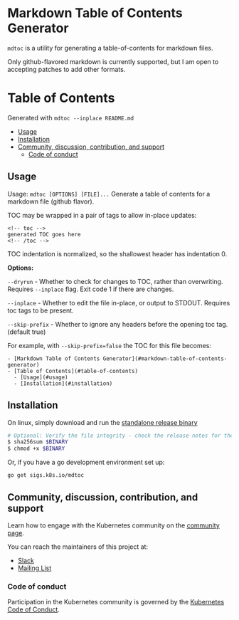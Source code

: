 # Markdown Table of Contents Generator

`mdtoc` is a utility for generating a table-of-contents for markdown files.

Only github-flavored markdown is currently supported, but I am open to accepting patches to add
other formats.

# Table of Contents

Generated with `mdtoc --inplace README.md`

<!-- toc -->
- [Usage](#usage)
- [Installation](#installation)
- [Community, discussion, contribution, and support](#community-discussion-contribution-and-support)
  - [Code of conduct](#code-of-conduct)
<!-- /toc -->

## Usage

Usage: `mdtoc [OPTIONS] [FILE]...`
Generate a table of contents for a markdown file (github flavor).

TOC may be wrapped in a pair of tags to allow in-place updates:
```
<!-- toc -->
generated TOC goes here
<!-- /toc -->
```

TOC indentation is normalized, so the shallowest header has indentation 0.

**Options:**

`--dryrun` - Whether to check for changes to TOC, rather than overwriting.
Requires `--inplace` flag. Exit code 1 if there are changes.

`--inplace` - Whether to edit the file in-place, or output to STDOUT. Requires
toc tags to be present.

`--skip-prefix` - Whether to ignore any headers before the opening toc
tag. (default true)

For example, with `--skip-prefix=false` the TOC for this file becomes:

```
- [Markdown Table of Contents Generator](#markdown-table-of-contents-generator)
- [Table of Contents](#table-of-contents)
  - [Usage](#usage)
  - [Installation](#installation)
```

## Installation

On linux, simply download and run the [standalone release
binary](https://github.com/kubernetes-sigs/mdtoc/releases)

```sh
# Optional: Verify the file integrity - check the release notes for the expected value.
$ sha256sum $BINARY
$ chmod +x $BINARY
```

Or, if you have a go development environment set up:

```
go get sigs.k8s.io/mdtoc
```

## Community, discussion, contribution, and support

Learn how to engage with the Kubernetes community on the [community page](http://kubernetes.io/community/).

You can reach the maintainers of this project at:

- [Slack](http://slack.k8s.io/)
- [Mailing List](https://groups.google.com/forum/#!forum/kubernetes-dev)

### Code of conduct

Participation in the Kubernetes community is governed by the [Kubernetes Code of Conduct](code-of-conduct.md).

[owners]: https://git.k8s.io/community/contributors/guide/owners.md
[Creative Commons 4.0]: https://git.k8s.io/website/LICENSE
